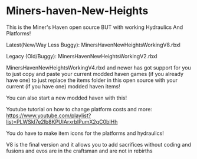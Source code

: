 # Miners-haven-New-Heights
This is the Miner's Haven open source BUT with working Hydraulics And Platforms!

Latest(New/Way Less Buggy): MinersHavenNewHeightsWorkingV8.rbxl

Legacy (Old/Buggy): MinersHavenNewHeightsWorkingV2.rbxl

MinersHavenNewHeightsWorkingV4.rbxl and newer has got support for you to just copy and paste your current modded haven games (if you already have one) to just replace the items folder in this open source with your current (if you have one) modded haven items!

You can also start a new modded haven with this!

Youtube tutorial on how to change platform costs and more: https://www.youtube.com/playlist?list=PLWSkl7e2lb8KPUIArxrblPumX2qC0bIHh

You do have to make item icons for the platforms and hydraulics!

V8 is the final version and it allows you to add sacrifices without coding and fusions and evos are in the craftsman and are not in rebirths
